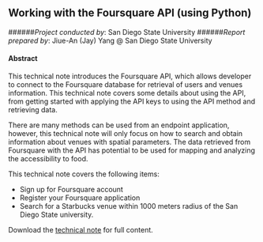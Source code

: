 ## Working with the Foursquare API (using Python)

######*Project conducted by*: San Diego State University
######*Report prepared by*: Jiue-An (Jay) Yang @ San Diego State University

#### Abstract
This technical note introduces the Foursquare API, which allows developer to connect to the Foursquare database for retrieval of users and venues information.  This technical note covers some details about using the API, from getting started with applying the API keys to using the API method and retrieving data.

There are many methods can be used from an endpoint application, however, this technical note will only focus on how to search and obtain information about venues with spatial parameters.  The data retrieved from Foursquare with the API has potential to be used for mapping and analyzing the accessibility to food.

This technical note covers the following items:
* Sign up for Foursquare account
* Register your Foursquare application
* Search for a Starbucks venue within 1000 meters radius of the San Diego State university.

Download the [technical note](https://github.com/HDMA-SDSU/HDMA-SocialMediaAPI/blob/dev/API-Foursquare/Tech_Document/Tech-Doc-FQ-API-02082015.docx?raw=true) for full content.